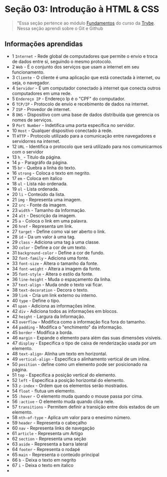 # Seção 03: Introdução à HTML & CSS

>"Essa seção pertence ao módulo [Fundamentos](https://github.com/Ruan-Portella/Trybe_Exercicios/tree/main/fundamentos) do curso da [Trybe](https://www.betrybe.com/). Nessa seção aprendi sobre o Git e Github

## Informações aprendidas

- 1 `Internet` - Rede global de computadores que permite o envio e troca de dados entre si, seguindo o mesmo protocolo.
- 2 `Web` - É o conjunto dos serviços que usam a internet em seu funcionamento.
- 3 `Cliente` - O cliente é uma aplicação que está conectada à internet, ou seja, o navegador.
- 4 `Servidor` - É um computador conectado à internet que conecta outros computadores em uma rede.
- 5 `Endereço IP` - Endereço Ip é o "CPF" do computador.
- 6 `TCP/IP` - Protocolo de envio e recebimento de dados na internet.
- 7 `ISP` - Provedor de internet.
- 8 `DNS` - Dispositivo com uma base de dados distribuída que gerencia os nomes de serviços.
- 9 `Port Number` - Indetifica uma porta específica no servidor.
- 10 `Host` - Qualquer dispositivo conectado à rede.
- 11 `HTTP` - Protocolo utilizado para a comunicação entre navegadores e servidorres na internet.
- 12 `URL` - Identifica o protocolo que será utilizado para nos comunicarmos com o servidor
- 13 `h_` - Titulo da página.
- 14 `p` - Paragráfo da página.
- 15 `br` - Quebra a linha do texto.
- 16 `strong` - Coloca o texto em negrito.
- 17 `em` - Coloca em italíco
- 18 `ul` - Lista não ordenada.
- 19 `ol` - Lista ordenada.
- 20 `li` - Conteúdo da lista.
- 21 `img` - Representa uma imagem.
- 22 `src` - Fonte da imagem.
- 23 `width` - Tamanho da Informação.
- 24 `alt` - Descrição da imagem.
- 25 `a` - Coloca o link em uma palavra.
- 26 `href` - Representa um link.
- 27 `target` - Define como vai ser aberto o link.
- 28 `id` - Da um valor à uma tag.
- 29 `class` - Adiciona uma tag à uma classe.
- 30 `color` - Define a cor de um texto.
- 31 `background-color` - Define a cor de fundo.
- 32 `font-family` - Adiciona uma fonte.
- 33 `font-size` - Altera o tamanho da fonte.
- 34 `font-weight` - Altera a imagem da fonte.
- 35 `font-style` - Altera o estilo da fonte.
- 36 `line-height` - Muda o espaçamento da linha.
- 37 `text-align` - Muda onde o texto vai ficar.
- 38 `text-decoration` - Decora o texto.
- 39 `link` - Cria um link externo ou interno.
- 40 `type` - Define o tipo.
- 41 `span` - Adiciona as informações inline.
- 42 `div` - Adiciona todos as informações em blocos.
- 42 `height` - Largura da Informação.
- 43 `overflow` - Modifica como a informação fica fora do tamanho.
- 44 `padding` - Modifica o "enchimento" da informação.
- 45 `border` - Modifica a borda.
- 46 `margin` - Expande o elemento para além das suas dimensões visíveis. 
- 47 `display` - Especifica o tipo de caixa de renderização usada por um elemento.
- 48 `text-align`- Alinha um texto em horizontal.
- 49 `vertical-align` - Especifica o alinhamento vertical de um inline.
- 50 `position` - define como um elemento pode ser posicionado na página.
- 51 `top` - Especifica a posição vertical do elemento.
- 52 `left` - Especifica a posição horizontal do elemento.
- 53 `z-index` - Ordem que os elementos serão mostrados.
- 54 `float` - flutua um elemento.
- 55 `:hover` - O elemento muda quando o mouse passa por cima.
- 56 `:active` - O elemento muda quando clica nele.
- 57 `transitions` - Permitem definir a transição entre dois estados de um elemento.
- 58 `nth-of-type` - Aplica um valor para o enesimo número.
- 59 `header` - Representa o cabeçalho
- 60 `nav` - Representa links de navegação
- 61 `article` - Representa um Artigo
- 62 `section` - Representa uma seção
- 63 `aside` - Representa a barra lateral
- 64 `footer` - Representa o rodapé
- 65 `main` - Representa o conteúdo principal
- 66 `b` - Deixa o texto em negrito
- 67 `i` - Deixa o texto em italico
- 
